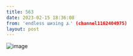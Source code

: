 ```yaml
---
title: 563
date: 2023-02-15 18:36:08
from: 'endless шизing ⍼' (channel1162404975)
layout: post
---
```


![image](photos/photo_27@15-02-2023_18-36-08.jpg)


